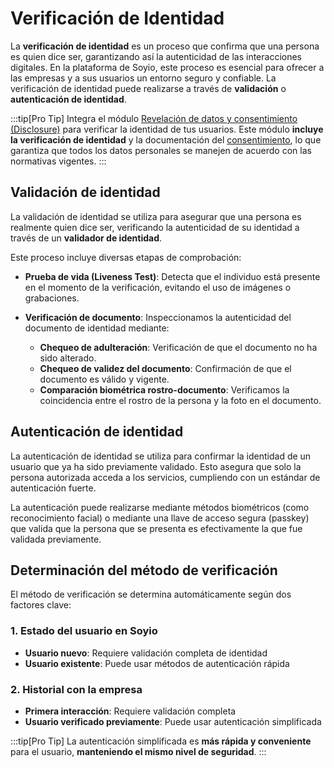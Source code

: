 # Verificación de Identidad

La **verificación de identidad** es un proceso que confirma que una persona es quien dice ser, garantizando así la autenticidad de las interacciones digitales. En la plataforma de Soyio, este proceso es esencial para ofrecer a las empresas y a sus usuarios un entorno seguro y confiable. La verificación de identidad puede realizarse a través de **validación** o **autenticación de identidad**.

:::tip[Pro Tip]
Integra el módulo [Revelación de datos y consentimiento (Disclosure)](../modules/disclosure.mdx) para verificar la identidad de tus usuarios. Este módulo **incluye la verificación de identidad** y la documentación del [consentimiento](./consent.md), lo que garantiza que todos los datos personales se manejen de acuerdo con las normativas vigentes.
:::

## Validación de identidad

La validación de identidad se utiliza para asegurar que una persona es realmente quien dice ser, verificando la autenticidad de su identidad a través de un **validador de identidad**.

Este proceso incluye diversas etapas de comprobación:

- **Prueba de vida (Liveness Test)**: Detecta que el individuo está presente en el momento de la verificación, evitando el uso de imágenes o grabaciones.

- **Verificación de documento**: Inspeccionamos la autenticidad del documento de identidad mediante:
  - **Chequeo de adulteración**: Verificación de que el documento no ha sido alterado.
  - **Chequeo de validez del documento**: Confirmación de que el documento es válido y vigente.
  - **Comparación biométrica rostro-documento**: Verificamos la coincidencia entre el rostro de la persona y la foto en el documento.

## Autenticación de identidad

La autenticación de identidad se utiliza para confirmar la identidad de un usuario que ya ha sido previamente validado. Esto asegura que solo la persona autorizada acceda a los servicios, cumpliendo con un estándar de autenticación fuerte.

La autenticación puede realizarse mediante métodos biométricos (como reconocimiento facial) o mediante una llave de acceso segura (passkey) que valida que la persona que se presenta es efectivamente la que fue validada previamente.

## Determinación del método de verificación

El método de verificación se determina automáticamente según dos factores clave:

### 1. Estado del usuario en Soyio
- **Usuario nuevo**: Requiere validación completa de identidad
- **Usuario existente**: Puede usar métodos de autenticación rápida

### 2. Historial con la empresa
- **Primera interacción**: Requiere validación completa
- **Usuario verificado previamente**: Puede usar autenticación simplificada

:::tip[Pro Tip]
La autenticación simplificada es **más rápida y conveniente** para el usuario, **manteniendo el mismo nivel de seguridad**.
:::
